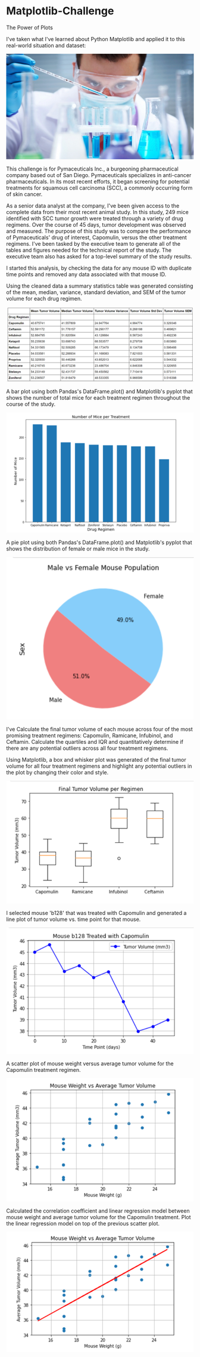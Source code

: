 # Matplotlib-Challenge
The Power of Plots

 I've taken what I've learned about Python Matplotlib and applied it to this real-world situation and dataset:

![](Images/Laboratory.jpg)


This challenge is for Pymaceuticals Inc., a burgeoning pharmaceutical company based out of San Diego. Pymaceuticals specializes in anti-cancer pharmaceuticals. In its most recent efforts, it began screening for potential treatments for squamous cell carcinoma (SCC), a commonly occurring form of skin cancer.

As a senior data analyst at the company, I've been given access to the complete data from their most recent animal study. In this study, 249 mice identified with SCC tumor growth were treated through a variety of drug regimens. Over the course of 45 days, tumor development was observed and measured. The purpose of this study was to compare the performance of Pymaceuticals' drug of interest, Capomulin, versus the other treatment regimens. I've been tasked by the executive team to generate all of the tables and figures needed for the technical report of the study. The executive team also has asked for a top-level summary of the study results.


I started this analysis, by checking the data for any mouse ID with duplicate time points and removed any data associated with that mouse ID.

Using the cleaned data a summary statistics table was generated consisting of the mean, median, variance, standard deviation, and SEM of the tumor volume for each drug regimen.


![](Images/summarystatistictable.png)



A bar plot using both Pandas's DataFrame.plot() and Matplotlib's pyplot that shows  the number of total mice for each treatment regimen throughout the course of the study.


![](Images/NumberofMiceperTreatment.png)



A pie plot using both Pandas's DataFrame.plot() and Matplotlib's pyplot that shows the distribution of female or male mice in the study.


 ![](Images/MalevsFemaleMousePopulation.png)


I've Calculate the final tumor volume of each mouse across four of the most promising treatment regimens: Capomulin, Ramicane, Infubinol, and Ceftamin. Calculate the quartiles and IQR and quantitatively determine if there are any potential outliers across all four treatment regimens.


Using Matplotlib, a box and whisker plot was generated of the final tumor volume for all four treatment regimens and highlight any potential outliers in the plot by changing their color and style.


![](Images/FInalTumorVolumeperRegimen.png)


I selected mouse 'b128' that was treated with Capomulin and generated a line plot of tumor volume vs. time point for that mouse.


![](Images/Mouseb128TreatmentwithCapomulin.png)


A scatter plot of mouse weight versus average tumor volume for the Capomulin treatment regimen.


![](Images/MouseWeightvsAverageTumorVolume.png)


Calculated the correlation coefficient and linear regression model between mouse weight and average tumor volume for the Capomulin treatment. Plot the linear regression model on top of the previous scatter plot.


![](Images/MouseWeightvsAverageTumorVolumeP2.png)



